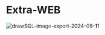 # Extra-WEB
![drawSQL-image-export-2024-06-11](https://github.com/dutradu/Extra-WEB/assets/153106768/0400ba54-e0d3-4d37-8c8a-bb99f84d99f4)
